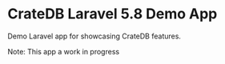 # CrateDB Laravel 5.8 Demo App

Demo Laravel app for showcasing CrateDB features.

Note: This app a work in progress